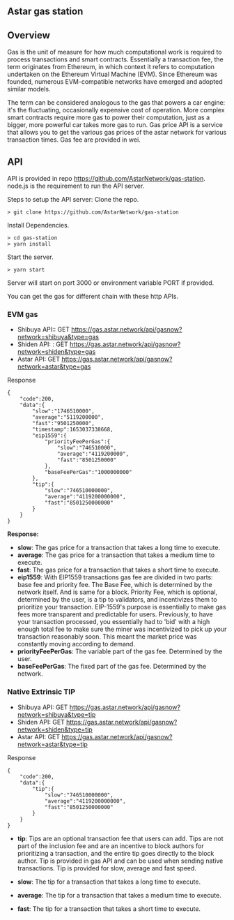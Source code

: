 ## Astar gas station

## Overview
Gas is the unit of measure for how much computational work is required to process transactions and smart contracts. Essentially a transaction fee, the term originates from Ethereum, in which context it refers to computation undertaken on the Ethereum Virtual Machine (EVM). Since Ethereum was founded, numerous EVM-compatible networks have emerged and adopted similar models.

The term can be considered analogous to the gas that powers a car engine: it's the fluctuating, occasionally expensive cost of operation. More complex smart contracts require more gas to power their computation, just as a bigger, more powerful car takes more gas to run.
Gas price API is a service that allows you to get the various gas prices of the astar network for various transaction times. Gas fee are provided in wei.

## API
API is provided in repo https://github.com/AstarNetwork/gas-station. node.js is the requirement to run the API server.

Steps to setup the API server:
Clone the repo.
```
> git clone https://github.com/AstarNetwork/gas-station
```
Install Dependencies.
```
> cd gas-station
> yarn install
```
Start the server.
```
> yarn start
```
Server will start on port 3000 or environment variable PORT if provided.

You can get the gas for different chain with these http APIs.

### EVM gas

- Shibuya API:: GET https://gas.astar.network/api/gasnow?network=shibuya&type=gas
- Shiden API: : GET https://gas.astar.network/api/gasnow?network=shiden&type=gas
- Astar API: GET https://gas.astar.network/api/gasnow?network=astar&type=gas

Response
```
{
    "code":200,
    "data":{
        "slow":"1746510000",
        "average":"5119200000",
        "fast":"9501250000",
        "timestamp":1653037338668,
        "eip1559":{
            "priorityFeePerGas":{
                "slow":"746510000",
                "average":"4119200000",
                "fast":"8501250000"
            },
            "baseFeePerGas":"1000000000"
        },
        "tip":{
            "slow":"746510000000",
            "average":"4119200000000",
            "fast":"8501250000000"
        }
    }
}
```

**Response:**

- **slow**: The gas price for a transaction that takes a long time to execute.
- **average**: The gas price for a transaction that takes a medium time to execute.
- **fast**: The gas price for a transaction that takes a short time to execute.
- **eip1559**: With EIP1559 transactions gas fee are divided in two parts: base fee and priority fee.
The Base Fee, which is determined by the network itself. And is same for a block. Priority Fee, which is optional, determined by the user, is a tip to validators, and incentivizes them to prioritize your transaction.
EIP-1559's purpose is essentially to make gas fees more transparent and predictable for users. Previously, to have your transaction processed, you essentially had to 'bid' with a high enough total fee to make sure the miner was incentivized to pick up your transaction reasonably soon. This meant the market price was constantly moving according to demand.
- **priorityFeePerGas**: The variable part of the gas fee. Determined by the user.
- **baseFeePerGas**: The fixed part of the gas fee. Determined by the network.

### Native Extrinsic TIP

- Shibuya API: GET https://gas.astar.network/api/gasnow?network=shibuya&type=tip
- Shiden API: GET https://gas.astar.network/api/gasnow?network=shiden&type=tip
- Astar API: GET https://gas.astar.network/api/gasnow?network=astar&type=tip

Response
```
{
    "code":200,
    "data":{
        "tip":{
            "slow":"746510000000",
            "average":"4119200000000",
            "fast":"8501250000000"
        }
    }
}
```

- **tip**: Tips are an optional transaction fee that users can add. Tips are not part of the inclusion fee and are an incentive to block authors for prioritizing a transaction, and the entire tip goes directly to the block author. Tip is provided in gas API and can be used when sending native transactions. Tip is provided for slow, average and fast speed.

- **slow**: The tip for a transaction that takes a long time to execute.
- **average**: The tip for a transaction that takes a medium time to execute.
- **fast**: The tip for a transaction that takes a short time to execute.